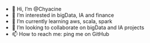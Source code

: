 - 👋 Hi, I’m @Chyacine
- 👀 I’m interested in bigData, IA and finance
- 🌱 I’m currently learning aws, scala, spark
- 💞️ I’m looking to collaborate on bigData and IA projects
- 📫 How to reach me: ping me on GitHub

<!---
Chyacine/Chyacine is a ✨ special ✨ repository because its `README.md` (this file) appears on your GitHub profile.
You can click the Preview link to take a look at your changes.
--->
